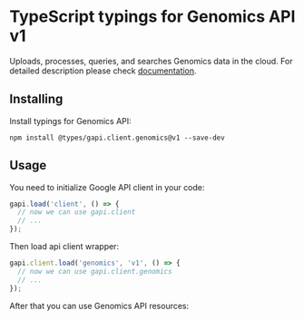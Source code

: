 # TypeScript typings for Genomics API v1

Uploads, processes, queries, and searches Genomics data in the cloud.
For detailed description please check [documentation](https://cloud.google.com/genomics).

## Installing

Install typings for Genomics API:

```
npm install @types/gapi.client.genomics@v1 --save-dev
```

## Usage

You need to initialize Google API client in your code:

```typescript
gapi.load('client', () => {
  // now we can use gapi.client
  // ...
});
```

Then load api client wrapper:

```typescript
gapi.client.load('genomics', 'v1', () => {
  // now we can use gapi.client.genomics
  // ...
});
```



After that you can use Genomics API resources:

```typescript
```
